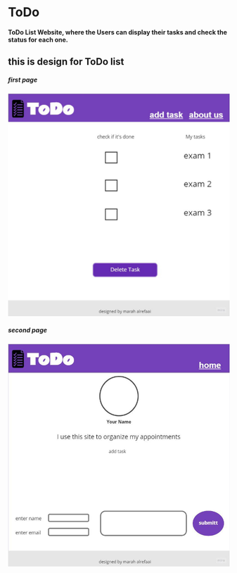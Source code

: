 # ToDo
#### ToDo List Website, where the Users can display their tasks and check the status for each one.

## this is design for ToDo list 
#####  first page
![alttex](assets/homePage.jpg)  
#####  second page
![alttex](assets/aboutPage.jpg)

